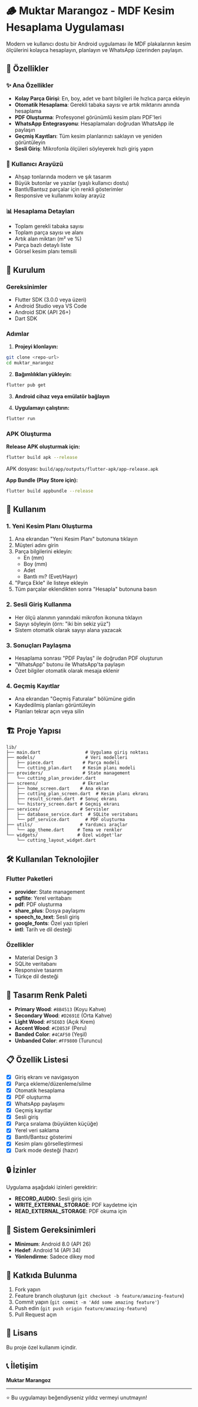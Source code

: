 # 🪵 Muktar Marangoz - MDF Kesim Hesaplama Uygulaması

Modern ve kullanıcı dostu bir Android uygulaması ile MDF plakalarının kesim ölçülerini kolayca hesaplayın, planlayın ve WhatsApp üzerinden paylaşın.

## 📱 Özellikler

### ✨ Ana Özellikler
- **Kolay Parça Girişi**: En, boy, adet ve bant bilgileri ile hızlıca parça ekleyin
- **Otomatik Hesaplama**: Gerekli tabaka sayısı ve artık miktarını anında hesaplama
- **PDF Oluşturma**: Profesyonel görünümlü kesim planı PDF'leri
- **WhatsApp Entegrasyonu**: Hesaplamaları doğrudan WhatsApp ile paylaşın
- **Geçmiş Kayıtları**: Tüm kesim planlarınızı saklayın ve yeniden görüntüleyin
- **Sesli Giriş**: Mikrofonla ölçüleri söyleyerek hızlı giriş yapın

### 🎨 Kullanıcı Arayüzü
- Ahşap tonlarında modern ve şık tasarım
- Büyük butonlar ve yazılar (yaşlı kullanıcı dostu)
- Bantlı/Bantsız parçalar için renkli gösterimler
- Responsive ve kullanımı kolay arayüz

### 📊 Hesaplama Detayları
- Toplam gerekli tabaka sayısı
- Toplam parça sayısı ve alanı
- Artık alan miktarı (m² ve %)
- Parça bazlı detaylı liste
- Görsel kesim planı temsili

## 🚀 Kurulum

### Gereksinimler
- Flutter SDK (3.0.0 veya üzeri)
- Android Studio veya VS Code
- Android SDK (API 26+)
- Dart SDK

### Adımlar

1. **Projeyi klonlayın:**
```bash
git clone <repo-url>
cd muktar_marangoz
```

2. **Bağımlılıkları yükleyin:**
```bash
flutter pub get
```

3. **Android cihaz veya emülatör bağlayın**

4. **Uygulamayı çalıştırın:**
```bash
flutter run
```

### APK Oluşturma

**Release APK oluşturmak için:**
```bash
flutter build apk --release
```

APK dosyası: `build/app/outputs/flutter-apk/app-release.apk`

**App Bundle (Play Store için):**
```bash
flutter build appbundle --release
```

## 📖 Kullanım

### 1. Yeni Kesim Planı Oluşturma
1. Ana ekrandan "Yeni Kesim Planı" butonuna tıklayın
2. Müşteri adını girin
3. Parça bilgilerini ekleyin:
   - En (mm)
   - Boy (mm)
   - Adet
   - Bantlı mı? (Evet/Hayır)
4. "Parça Ekle" ile listeye ekleyin
5. Tüm parçalar eklendikten sonra "Hesapla" butonuna basın

### 2. Sesli Giriş Kullanma
- Her ölçü alanının yanındaki mikrofon ikonuna tıklayın
- Sayıyı söyleyin (örn: "iki bin sekiz yüz")
- Sistem otomatik olarak sayıyı alana yazacak

### 3. Sonuçları Paylaşma
- Hesaplama sonrası "PDF Paylaş" ile doğrudan PDF oluşturun
- "WhatsApp" butonu ile WhatsApp'ta paylaşın
- Özet bilgiler otomatik olarak mesaja eklenir

### 4. Geçmiş Kayıtlar
- Ana ekrandan "Geçmiş Faturalar" bölümüne gidin
- Kaydedilmiş planları görüntüleyin
- Planları tekrar açın veya silin

## 🏗️ Proje Yapısı

```
lib/
├── main.dart                 # Uygulama giriş noktası
├── models/                   # Veri modelleri
│   ├── piece.dart           # Parça modeli
│   └── cutting_plan.dart    # Kesim planı modeli
├── providers/               # State management
│   └── cutting_plan_provider.dart
├── screens/                 # Ekranlar
│   ├── home_screen.dart    # Ana ekran
│   ├── cutting_plan_screen.dart  # Kesim planı ekranı
│   ├── result_screen.dart  # Sonuç ekranı
│   └── history_screen.dart # Geçmiş ekranı
├── services/               # Servisler
│   ├── database_service.dart  # SQLite veritabanı
│   └── pdf_service.dart      # PDF oluşturma
├── utils/                  # Yardımcı araçlar
│   └── app_theme.dart     # Tema ve renkler
└── widgets/               # Özel widget'lar
    └── cutting_layout_widget.dart
```

## 🛠️ Kullanılan Teknolojiler

### Flutter Paketleri
- **provider**: State management
- **sqflite**: Yerel veritabanı
- **pdf**: PDF oluşturma
- **share_plus**: Dosya paylaşımı
- **speech_to_text**: Sesli giriş
- **google_fonts**: Özel yazı tipleri
- **intl**: Tarih ve dil desteği

### Özellikler
- Material Design 3
- SQLite veritabanı
- Responsive tasarım
- Türkçe dil desteği

## 🎨 Tasarım Renk Paleti

- **Primary Wood**: `#8B4513` (Koyu Kahve)
- **Secondary Wood**: `#D2691E` (Orta Kahve)
- **Light Wood**: `#F5E6D3` (Açık Krem)
- **Accent Wood**: `#CD853F` (Peru)
- **Banded Color**: `#4CAF50` (Yeşil)
- **Unbanded Color**: `#FF9800` (Turuncu)

## 📋 Özellik Listesi

- [x] Giriş ekranı ve navigasyon
- [x] Parça ekleme/düzenleme/silme
- [x] Otomatik hesaplama
- [x] PDF oluşturma
- [x] WhatsApp paylaşımı
- [x] Geçmiş kayıtlar
- [x] Sesli giriş
- [x] Parça sıralama (büyükten küçüğe)
- [x] Yerel veri saklama
- [x] Bantlı/Bantsız gösterimi
- [x] Kesim planı görselleştirmesi
- [x] Dark mode desteği (hazır)

## 🔒 İzinler

Uygulama aşağıdaki izinleri gerektirir:
- **RECORD_AUDIO**: Sesli giriş için
- **WRITE_EXTERNAL_STORAGE**: PDF kaydetme için
- **READ_EXTERNAL_STORAGE**: PDF okuma için

## 📱 Sistem Gereksinimleri

- **Minimum**: Android 8.0 (API 26)
- **Hedef**: Android 14 (API 34)
- **Yönlendirme**: Sadece dikey mod

## 🤝 Katkıda Bulunma

1. Fork yapın
2. Feature branch oluşturun (`git checkout -b feature/amazing-feature`)
3. Commit yapın (`git commit -m 'Add some amazing feature'`)
4. Push edin (`git push origin feature/amazing-feature`)
5. Pull Request açın

## 📄 Lisans

Bu proje özel kullanım içindir.

## 📞 İletişim

**Muktar Marangoz**

---

⭐ Bu uygulamayı beğendiyseniz yıldız vermeyi unutmayın!

